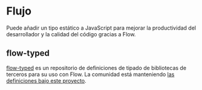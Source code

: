 # Flujo

<p class="description">Puede añadir un tipo estático a JavaScript para mejorar la productividad del desarrollador y la calidad del código gracias a Flow.</p>

## flow-typed

[flow-typed](https://github.com/flowtype/flow-typed) es un repositorio de definiciones de tipado de bibliotecas de terceros para su uso con Flow. La comunidad está manteniendo [las definiciones bajo este proyecto](https://github.com/flow-typed/flow-typed/tree/master/definitions/npm/%40material-ui).